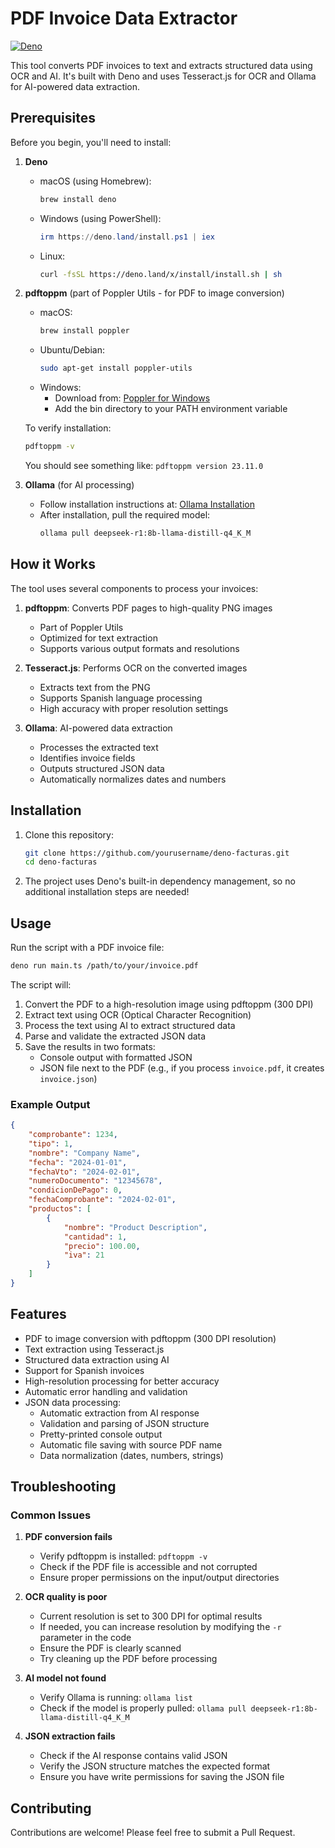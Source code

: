 # PDF Invoice Data Extractor

[![Deno](https://img.shields.io/badge/Deno-1.41-blue.svg)](https://deno.land)

This tool converts PDF invoices to text and extracts structured data using OCR and AI. It's built with Deno and uses Tesseract.js for OCR and Ollama for AI-powered data extraction.

## Prerequisites

Before you begin, you'll need to install:

1. **Deno**
   - macOS (using Homebrew):
     ```bash
     brew install deno
     ```
   - Windows (using PowerShell):
     ```powershell
     irm https://deno.land/install.ps1 | iex
     ```
   - Linux:
     ```bash
     curl -fsSL https://deno.land/x/install/install.sh | sh
     ```

2. **pdftoppm** (part of Poppler Utils - for PDF to image conversion)
   - macOS:
     ```bash
     brew install poppler
     ```
   - Ubuntu/Debian:
     ```bash
     sudo apt-get install poppler-utils
     ```
   - Windows:
     - Download from: [Poppler for Windows](http://blog.alivate.com.au/poppler-windows/)
     - Add the bin directory to your PATH environment variable
   
   To verify installation:
   ```bash
   pdftoppm -v
   ```
   You should see something like: `pdftoppm version 23.11.0`

3. **Ollama** (for AI processing)
   - Follow installation instructions at: [Ollama Installation](https://ollama.ai/download)
   - After installation, pull the required model:
     ```bash
     ollama pull deepseek-r1:8b-llama-distill-q4_K_M
     ```

## How it Works

The tool uses several components to process your invoices:

1. **pdftoppm**: Converts PDF pages to high-quality PNG images
   - Part of Poppler Utils
   - Optimized for text extraction
   - Supports various output formats and resolutions

2. **Tesseract.js**: Performs OCR on the converted images
   - Extracts text from the PNG
   - Supports Spanish language processing
   - High accuracy with proper resolution settings

3. **Ollama**: AI-powered data extraction
   - Processes the extracted text
   - Identifies invoice fields
   - Outputs structured JSON data
   - Automatically normalizes dates and numbers

## Installation

1. Clone this repository:
   ```bash
   git clone https://github.com/yourusername/deno-facturas.git
   cd deno-facturas
   ```

2. The project uses Deno's built-in dependency management, so no additional installation steps are needed!

## Usage

Run the script with a PDF invoice file:

```bash
deno run main.ts /path/to/your/invoice.pdf
```

The script will:
1. Convert the PDF to a high-resolution image using pdftoppm (300 DPI)
2. Extract text using OCR (Optical Character Recognition)
3. Process the text using AI to extract structured data
4. Parse and validate the extracted JSON data
5. Save the results in two formats:
   - Console output with formatted JSON
   - JSON file next to the PDF (e.g., if you process `invoice.pdf`, it creates `invoice.json`)

### Example Output

```json
{
    "comprobante": 1234,
    "tipo": 1,
    "nombre": "Company Name",
    "fecha": "2024-01-01",
    "fechaVto": "2024-02-01",
    "numeroDocumento": "12345678",
    "condicionDePago": 0,
    "fechaComprobante": "2024-02-01",
    "productos": [
        {
            "nombre": "Product Description",
            "cantidad": 1,
            "precio": 100.00,
            "iva": 21
        }
    ]
}
```

## Features

- PDF to image conversion with pdftoppm (300 DPI resolution)
- Text extraction using Tesseract.js
- Structured data extraction using AI
- Support for Spanish invoices
- High-resolution processing for better accuracy
- Automatic error handling and validation
- JSON data processing:
  - Automatic extraction from AI response
  - Validation and parsing of JSON structure
  - Pretty-printed console output
  - Automatic file saving with source PDF name
  - Data normalization (dates, numbers, strings)

## Troubleshooting

### Common Issues

1. **PDF conversion fails**
   - Verify pdftoppm is installed: `pdftoppm -v`
   - Check if the PDF file is accessible and not corrupted
   - Ensure proper permissions on the input/output directories

2. **OCR quality is poor**
   - Current resolution is set to 300 DPI for optimal results
   - If needed, you can increase resolution by modifying the `-r` parameter in the code
   - Ensure the PDF is clearly scanned
   - Try cleaning up the PDF before processing

3. **AI model not found**
   - Verify Ollama is running: `ollama list`
   - Check if the model is properly pulled: `ollama pull deepseek-r1:8b-llama-distill-q4_K_M`

4. **JSON extraction fails**
   - Check if the AI response contains valid JSON
   - Verify the JSON structure matches the expected format
   - Ensure you have write permissions for saving the JSON file

## Contributing

Contributions are welcome! Please feel free to submit a Pull Request.
